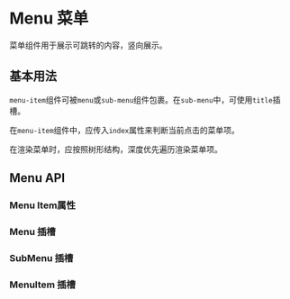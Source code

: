 <script setup>
import MenuItemProps from './menu-item-props.vue'
import MenuSlots from './menu-slots.vue'
import SubMenuSlots from './sub-menu-slots.vue'
import MenuItemSlots from './menu-item-slots.vue'
</script>

# Menu 菜单

菜单组件用于展示可跳转的内容，竖向展示。

## 基本用法

`menu-item`组件可被`menu`或`sub-menu`组件包裹。在`sub-menu`中，可使用`title`插槽。

在`menu-item`组件中，应传入`index`属性来判断当前点击的菜单项。

在渲染菜单时，应按照树形结构，深度优先遍历渲染菜单项。

<preview path="./menu-basic.vue" title="." description="."></preview>

## Menu API

### Menu Item属性

<menu-item-props></menu-item-props>

### Menu 插槽

<menu-slots></menu-slots>

### SubMenu 插槽

<sub-menu-slots></sub-menu-slots>

### MenuItem 插槽

<menu-item-slots></menu-item-slots>
